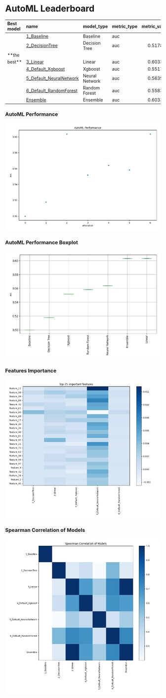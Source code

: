 # AutoML Leaderboard

| Best model   | name                                                         | model_type     | metric_type   |   metric_value |   train_time |
|:-------------|:-------------------------------------------------------------|:---------------|:--------------|---------------:|-------------:|
|              | [1_Baseline](1_Baseline/README.md)                           | Baseline       | auc           |       0.5      |         0.91 |
|              | [2_DecisionTree](2_DecisionTree/README.md)                   | Decision Tree  | auc           |       0.517821 |         6.65 |
| **the
best** | [3_Linear](3_Linear/README.md)                               | Linear         | auc           |       0.603392 |         3.2  |
|              | [4_Default_Xgboost](4_Default_Xgboost/README.md)             | Xgboost        | auc           |       0.551788 |        26.29 |
|              | [5_Default_NeuralNetwork](5_Default_NeuralNetwork/README.md) | Neural Network | auc           |       0.563967 |         2.64 |
|              | [6_Default_RandomForest](6_Default_RandomForest/README.md)   | Random Forest  | auc           |       0.558326 |         7.23 |
|              | [Ensemble](Ensemble/README.md)                               | Ensemble       | auc           |       0.603392 |         0.51 |

### AutoML Performance

![AutoML Performance](ldb_performance.png)

### AutoML Performance Boxplot

![AutoML Performance Boxplot](ldb_performance_boxplot.png)

### Features Importance

![features importance across models](features_heatmap.png)

### Spearman Correlation of Models

![models spearman correlation](correlation_heatmap.png)

